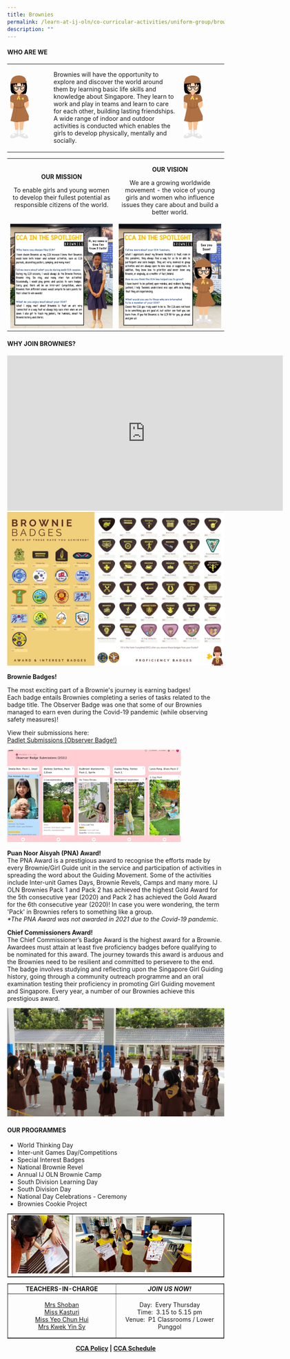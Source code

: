 ```yaml
---
title: Brownies
permalink: /learn-at-ij-oln/co-curricular-activities/uniform-group/brownies/
description: ""
---
```

<h4><strong>WHO ARE WE</strong></h4>
<table style="border-collapse: collapse; width: 100%;" border="0">
<tbody>
<tr>
<td style="width: 20%;"><img style="width: 50%;" src="/images/bro1.png"></td>
<td style="width: 60%;">
<p>Brownies will have the opportunity to explore and discover the world around them by learning basic life skills and knowledge about Singapore. They learn to work and play in teams and learn to care for each other, building lasting friendships. A wide range of indoor and outdoor activities is conducted which enables the girls to develop physically, mentally and socially.</p>
</td>
<td style="width: 20%;"><img style="width: 50%;" src="/images/bro1.png"></td>
</tr>
</tbody>
</table>
<table style="border-collapse: collapse; width: 100%;" border="0">
<tbody>
<tr>
<td style="width: 50%; text-align: center;">
<p><strong>OUR MISSION</strong></p>
<p>To enable girls and young women to develop their fullest potential as responsible citizens of the world.</p>
</td>
<td style="width: 50%; text-align: center;">
<p><strong>OUR VISION</strong></p>
<p>We are a growing worldwide movement - the voice of young girls and women who influence issues they care about and build a better world.</p>
</td>
</tr>
<tr>
<td style="width: 50%;"><img src="/images/bro2.jpg"></td>
<td style="width: 50%;"><img src="/images/bro3.jpg"></td>
</tr>
</tbody>
</table>
<h4><strong>WHY JOIN BROWNIES?</strong></h4>
<iframe width="640" height="360" src="https://www.youtube.com/embed/A9em-Zin3UA" title="Why join Brownies?" frameborder="0" allow="accelerometer; autoplay; clipboard-write; encrypted-media; gyroscope; picture-in-picture" allowfullscreen></iframe><br>
<img src="/images/bro4.jpg">
<p><strong>Brownie Badges!</strong></p>
<p>The most exciting part of a Brownie's journey is earning badges!<br />Each badge entails Brownies completing a series of tasks related to the badge title. The Observer Badge was one that some of our Brownies managed to earn even during the Covid-19 pandemic (while observing safety measures)!</p>
<p>View their submissions here:<br /><a href="https://padlet.com/brindha_menon_siva_kumar/kpr5cpvqkfxajwaw" target="_blank" rel="noopener">Padlet Submissions (Observer Badge!)</a></p>
<img style="width: 80%;" src="/images/bro5.jpg">
<p><strong>Puan Noor Aisyah (PNA) Award!<br /></strong>The PNA Award is a prestigious award to recognise the efforts made by every Brownie/Girl Guide unit in the service and participation of activities in spreading the word about the Guiding Movement. Some of the activities include Inter-unit Games Days, Brownie Revels, Camps and many more. IJ OLN Brownies Pack 1 and Pack 2 has achieved the highest Gold Award for the 5th consecutive year (2020) and Pack 2 has achieved the Gold Award for the 6th consecutive year (2020)! In case you were wondering, the term 'Pack' in Brownies refers to something like a group.<br /><em>*The PNA Award was not awarded in 2021 due to the Covid-19 pandemic.</em></p>
<p><strong>Chief Commissioners Award!<br /></strong>The Chief Commissioner&rsquo;s Badge Award is the highest award for a Brownie. Awardees must attain at least five proficiency badges before qualifying to be nominated for this award. The journey towards this award is arduous and the Brownies need to be resilient and committed to persevere to the end. The badge involves studying and reflecting upon the Singapore Girl Guiding history, going through a community outreach programme and an oral examination testing their proficiency in promoting Girl Guiding movement and Singapore. Every year, a number of our Brownies achieve this prestigious award.&nbsp;</p>
<img style="width: 100%;" src="/images/bro6.jpg">
<h4><strong>OUR PROGRAMMES</strong></h4>
<ul>
<li>World Thinking Day</li>
<li>Inter-unit Games Day/Competitions&nbsp;</li>
<li>Special Interest Badges</li>
<li>National Brownie Revel</li>
<li>Annual IJ OLN Brownie Camp</li>
<li>South Division Learning Day</li>
<li>South Division Day</li>
<li>National Day Celebrations - Ceremony</li>
<li>Brownies Cookie Project</li>
</ul>
<table style="border-collapse: collapse; width: 100%;" border="1">
<tbody>
<tr>
<td style="width: 30%;"><img style="width: 100%;" src="/images/bro7.jpg"></td>
<td style="width: 70%;"><img style="width: 80%;" src="/images/bro8.jpg"></td>
</tr>
</tbody>
</table>
<table style="border-collapse: collapse; width: 100%;" border="1">
<tbody>
<tr>
<td style="width: 50%; text-align: center;"><strong>TEACHERS-IN-CHARGE</strong></td>
<td style="width: 50%; text-align: center;"><strong><em>JOIN US NOW!</em></strong></td>
</tr>
<tr>
<td style="width: 50%;">
<p style="text-align: center;"><a href="mailto:brindha_menon_siva_kumar@moe.edu.sg" target="">Mrs Shoban</a><br /><a href="mailto:kasturi_gnanachegaran@moe.edu.sg" target="">Miss Kasturi</a><br /><a href="mailto:yeo_chun_hui@moe.edu.sg" target="">Miss Yeo Chun Hui</a><br /><a href="mailto:chew_yin_sy@moe.edu.sg" target="">Mrs Kwek Yin Sy</a></p>
</td>
<td style="width: 50%;">
<p style="text-align: center;">Day:&nbsp; Every Thursday<br />Time:&nbsp; 3.15 to 5.15 pm<br />Venue:&nbsp; P1 Classrooms / Lower Punggol</p>
</td>
</tr>
</tbody>
</table>
<p style="text-align: center;"><strong><a href="/learn-at-ij-oln/co-curricular-activities/cca-policy" target="_blank" rel="noopener">CCA Policy</a> | <a href="/learn-at-ij-oln/co-curricular-activities/cca-schedule" target="_blank" rel="noopener">CCA Schedule</a></strong></p>